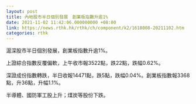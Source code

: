 ```yaml
---
layout: post
title: 內地股市半日個別發展　創業板指數升逾1%
date: 2021-11-02 11:42:06.000000000 +08:00
link: https://news.rthk.hk/rthk/ch/component/k2/1618008-20211102.htm
categories: rthk
---
```


滬深股市半日個別發展，創業板指數升逾1%。

上證綜合指數反覆偏軟，上午收市報3522點，跌22點，跌幅0.62%。

深證成份指數轉跌，半日收報14471點，跌5點，跌幅0.04%。創業板指數報3368點，升36點，升幅1.1%。

半導體、國防軍工股上升；煤炭等股份下跌。
